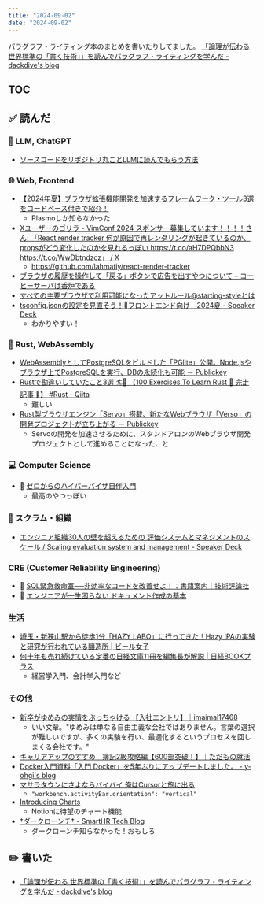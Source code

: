 ```yaml
---
title: "2024-09-02"
date: "2024-09-02"
---
```



パラグラフ・ライティング本のまとめを書いたりしてました。
[「論理が伝わる 世界標準の「書く技術」」を読んでパラグラフ・ライティングを学んだ - dackdive's blog](https://dackdive.hateblo.jp/entry/2024/08/21/214406)

## TOC

<!-- ## ✨ ピックアップ -->


## ✅ 読んだ

<!-- 📝 : 下の方に内容メモあり -->

### 🧠 LLM, ChatGPT

- [ソースコードをリポジトリ丸ごとLLMに読んでもらう方法](https://zenn.dev/karaage0703/articles/0a546df8941057)

<!-- ### ☁︎ Salesforce -->


### 🌐 Web, Frontend

- [【2024年夏】ブラウザ拡張機能開発を加速するフレームワーク・ツール3選をコードベース付きで紹介！](https://zenn.dev/cybozu_frontend/articles/introduction-browser-extensions-tools)
  - Plasmoしか知らなかった
- [Xユーザーのゴリラ - VimConf 2024 スポンサー募集しています！！！！さん: 「React render tracker 何が原因で再レンダリングが起きているのか、propsがどう変化したのかを見れるっぽい https://t.co/aH7DPQbbN3 https://t.co/WwDbtndzcz」 / X](https://x.com/gorilla0513/status/1826421221631639647)
  - https://github.com/lahmatiy/react-render-tracker
- [ブラウザの履歴を操作して「戻る」ボタンで広告を出すやつについて – コーヒーサーバは香炉である](https://blog.maripo.org/2024/08/history-api-abuse/)
- [すべての主要ブラウザで利用可能になったアットルール@starting-styleとは](https://zenn.dev/cybozu_frontend/articles/20240812_starting-style)
- [tsconfig.jsonの設定を見直そう！フロントエンド向け　2024夏 - Speaker Deck](https://speakerdeck.com/uhyo/tsconfig-dot-jsonnoshe-ding-wojian-zhi-sou-hurontoendoxiang-ke-2024xia)
  - わかりやすい！

### 🦀 Rust, WebAssembly

- [WebAssemblyとしてPostgreSQLをビルドした「PGlite」公開。Node.jsやブラウザ上でPostgreSQLを実行、DBの永続化も可能 － Publickey](https://www.publickey1.jp/blog/24/webassembypostgresqlpglitenodejspostgresqldb.html)
- [Rustで勘違いしていたこと3選 🏄🌴 【100 Exercises To Learn Rust 🦀 完走記事 🏃】 #Rust - Qiita](https://qiita.com/namn1125/items/2a59f486cce30fd2b889)
  - 難しい
- [Rust製ブラウザエンジン「Servo」搭載、新たなWebブラウザ「Verso」の開発プロジェクトが立ち上がる － Publickey](https://www.publickey1.jp/blog/24/rustservowebverso.html)
  - Servoの開発を加速させるために、スタンドアロンのWebブラウザ開発プロジェクトとして進めることになった、と

### 💻 Computer Science

- 📕 [ゼロからのハイパーバイザ自作入門](https://zenn.dev/hidenori3/books/55ce98070299db)
  - 最高のやつっぽい

### 🤝 スクラム・組織

- [エンジニア組織30人の壁を超えるための 評価システムとマネジメントのスケール / Scaling evaluation system and management - Speaker Deck](https://speakerdeck.com/yoshikiiida/scaling-evaluation-system-and-management)

### CRE (Customer Reliability Engineering)

- 📕 [SQL緊急救命室──非効率なコードを改善せよ！：書籍案内｜技術評論社](https://gihyo.jp/book/2024/978-4-297-14405-0)
- 📕 [エンジニアが一生困らない ドキュメント作成の基本](https://www.amazon.co.jp/dp/4802614845?ref=cm_sw_r_cp_ud_dp_SHSDN213YBCZG9PZRXHZ&ref_=cm_sw_r_cp_ud_dp_SHSDN213YBCZG9PZRXHZ&social_share=cm_sw_r_cp_ud_dp_SHSDN213YBCZG9PZRXHZ&skipTwisterOG=2)


### 生活

- [埼玉・新狭山駅から徒歩1分「HAZY LABO」に行ってきた！Hazy IPAの実験と研究が行われている醸造所 | ビール女子](https://beergirl.net/hazy-labo_r/)
- [何十年も売れ続けている定番の日経文庫11冊を編集長が解説 | 日経BOOKプラス](https://bookplus.nikkei.com/atcl/column/073000402/073000001/)
  - 経営学入門、会計学入門など

### その他

- [新卒がゆめみの実情をぶっちゃける 【入社エントリ】｜imaimai17468](https://note.com/imaimai17468/n/n4e86315e080d?sub_rt=share_pw)
  - いい文章。"ゆめみは単なる自由主義な会社ではありません。言葉の選択が難しいですが、多くの実験を行い、最適化するというプロセスを回しまくる会社です。"
- [キャリアアップのすすめ　簿記2級攻略編【600部突破！】｜ただもの就活](https://note.com/brainy_gnu365/n/n9d33148bd16e)
- [Docker入門資料「入門 Docker」を5年ぶりにアップデートしました。 - y-ohgi's blog](https://y-ohgi.blog/entry/2024/08/19/Docker%E5%85%A5%E9%96%80%E8%B3%87%E6%96%99%E3%80%8C%E5%85%A5%E9%96%80_Docker%E3%80%8D%E3%82%925%E5%B9%B4%E3%81%B6%E3%82%8A%E3%81%AB%E3%82%A2%E3%83%83%E3%83%97%E3%83%87%E3%83%BC%E3%83%88%E3%81%97%E3%81%BE%E3%81%97)
- [マサラタウンにさよならバイバイ 俺はCursorと旅に出る](https://zenn.dev/chot/articles/ae03134c3b9c12)
  - `"workbench.activityBar.orientation": "vertical"`
- [Introducing Charts](https://notion.notion.site/Introducing-Charts-27827b36230e497ca178d8a763f86d18)
  - Notionに待望のチャート機能
- [†ダークローンチ† - SmartHR Tech Blog](https://tech.smarthr.jp/entry/2024/08/08/095431)
  - ダークローンチ知らなかった！おもしろ

## ✏️ 書いた

- [「論理が伝わる 世界標準の「書く技術」」を読んでパラグラフ・ライティングを学んだ - dackdive's blog](https://dackdive.hateblo.jp/entry/2024/08/21/214406)

<!-- ## 🗑 Stale -->

<!-- ## 📝 読んだ記事のメモ -->
